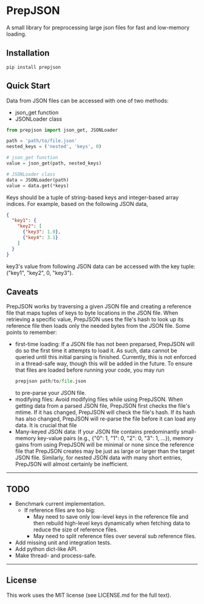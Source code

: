 # PrepJSON

A small library for preprocessing large json files for fast and low-memory
loading.

## Installation

```shell
pip install prepjson
```

## Quick Start


Data from JSON files can be accessed with one of two methods:
- json_get function
- JSONLoader class


```python
from prepjson import json_get, JSONLoader

path = 'path/to/file.json'
nested_keys = ('nested', 'keys', 0)

# json_get function
value = json_get(path, nested_keys)

# JSONLoader class
data = JSONLoader(path)
value = data.get(*keys)
```

Keys should be a tuple of string-based keys and integer-based array indices.
For example, based on the following JSON data,

```json
{
  "key1": {
    "key2": [
      {"key3": 1.0},
      {"key4": 3.1}
    ]
  }
}
```

key3's value from following JSON data can be accessed with the key tuple:
("key1", "key2", 0, "key3").

## Caveats

PrepJSON works by traversing a given JSON file and creating a reference file
that maps tuples of keys to byte locations in the JSON file. When retrieving a
specific value, PrepJSON uses the file's hash to look up its reference file then
loads only the needed bytes from the JSON file. Some points to remember:
- first-time loading: If a JSON file has not been preparsed, PrepJSON will do so
  the first time it attempts to load it.
  As such, data cannot be queried until this initial parsing is finished.
  Currently, this is not enforced in a thread-safe way, though this will be
  added in the future. To ensure that files are loaded before running your
  code, you may run
  ```python
  prepjson path/to/file.json
  ```
  to pre-parse your JSON file.
- modifying files: Avoid modifying files while using PrepJSON.
  When getting data from a parsed JSON file, PrepJSON first
  checks the file's mtime. If it has changed, PrepJSON will check the file's
  hash. If its hash has also changed, PrepJSON will re-parse the file before it
  can load any data. It is crucial that file
- Many-keyed JSON data: If your JSON file contains predominantly small-memory
  key-value pairs (e.g., {"0": 1, "1": 0, "2": 0, "3": 1, ...}), memory gains
  from using PrepJSON will be minimal or none since the reference file that
  PrepJSON creates may be just as large or larger than the target JSON file.
  Similarly, for nested JSON data with many short entries, PrepJSON will
  almost certainly be inefficient.

---

## TODO

- Benchmark current implementation.
  - If reference files are too big:
    - May need to save only low-level keys in the reference file and then
      rebuild high-level keys dynamically when fetching data to reduce the size
      of reference files.
    - May need to split reference files over several sub reference files.
- Add missing unit and integration tests.
- Add python dict-like API.
- Make thread- and process-safe.

---

## License

This work uses the MIT license (see LICENSE.md for the full text).
